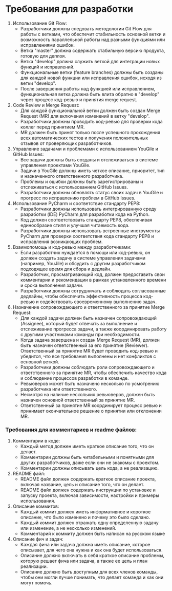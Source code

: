 # Требования для разработки

1. Использование Git Flow:
    - Разработчики должны следовать методологии Git Flow для работы с ветками, что обеспечит стабильность основной ветки и возможность параллельной работы над разными функциями или исправлениями ошибок.
    - Ветка "master" должна содержать стабильную версию продукта, готовую для деплоя.
    - Ветка "develop" должна служить веткой для интеграции новых функций и исправлений.
    - Функциональные ветки (feature branches) должны быть созданы для каждой новой функции или исправления ошибок, исходя из ветки "develop".
    - После завершения работы над функцией или исправлением, функциональная ветка должна быть влита обратно в "develop" через процесс код-ревью и принятия merge request.
2. Code Review и Merge Request:
    - Для каждой функциональной ветки должен быть создан Merge Request (MR) для включения изменений в ветку "develop".
    - Разработчики должны проводить код-ревью для проверки кода коллег перед принятием MR.
    - MR должен быть принят только после успешного прохождения всех автоматических тестов и получения положительных отзывов от проверяющих разработчиков.
3. Управление задачами и проблемами с использованием YouGile и GitHub Issues:
    - Все задачи должны быть созданы и отслеживаться в системе управления проектами YouGile.
    - Задачи в YouGile должны иметь четкое описание, приоритет, тип и назначенного ответственного разработчика.
    - Проблемы и ошибки должны быть зарегистрированы и отслеживаться с использованием GitHub Issues.
    - Разработчики должны обновлять статус своих задач в YouGile и прогресс по исправлению проблем в GitHub Issues.
4. Использование PyCharm и соответствие стандарту PEP8:
    - Разработчики должны использовать интегрированную среду разработки (IDE) PyCharm для разработки кода на Python.
    - Код должен соответствовать стандарту PEP8, обеспечивая единообразие стиля и улучшая читаемость кода.
    - Разработчики должны использовать встроенные инструменты PyCharm для проверки соответствия кода стандарту PEP8 и исправления возникающих проблем.
5. Взаимопомощь и код-ревью между разработчиками:
    - Если разработчик нуждается в помощи или код-ревью, он должен создать задачу в системе управления задачами (например, YouJile) и обсудить с другим разработчиком подходящее время для сбора и дедлайн.
    - Разработчик, просматривающий код, должен предоставить свои комментарии и рекомендации в рамках установленного времени и срока выполнения задачи.
    - Разработчики должны сотрудничать и соблюдать согласованные дедлайны, чтобы обеспечить эффективность процесса код-ревью и содействовать своевременному выполнению задач.
6. Назначение сопровождающего и ответственного за принятие Merge Request:
    - Для каждой задачи должен быть назначен сопровождающий (Assignee), который будет отвечать за выполнение и отслеживание прогресса задачи, а также координировать работу с другими участниками команды при необходимости.
    - Когда задача завершена и создан Merge Request (MR), должен быть назначен ответственный за его принятие (Reviewer). Ответственный за принятие MR будет проводить код-ревью и убедится, что все требования выполнены и нет конфликтов с основной веткой.
    - Разработчики должны соблюдать роли сопровождающего и ответственного за принятие MR, чтобы обеспечить качество кода и соблюдение процессов разработки в команде.
    - Ревьюверов может быть назначено несколько по усмотрению разработчика или ответственного.
    - Несмотря на наличие нескольких ревьюверов, должен быть назначен основной ответственный за принятие MR.
    - Ответственный за принятие MR координирует процесс ревью и принимает окончательное решение о принятии или отклонении MR.

### Tребования для комментариев и readme файлов:

1. Комментарии в коде:
    - Каждый метод должен иметь краткое описание того, что он делает.
    - Комментарии должны быть читабельными и понятными для других разработчиков, даже если они не знакомы с проектом.
    - Комментарии должны описывать цель кода, а не реализацию.
2. README файл:
    - README файл должен содержать краткое описание проекта, включая название, цель и описание того, что он делает.
    - README файл должен содержать инструкции по установке и запуску проекта, включая зависимости, настройки и примеры использования.
3. Описание коммитов:
    - Каждый коммит должен иметь информативное и короткое описание, что было изменено и почему это было сделано.
    - Каждый коммит должен отражать одну определенную задачу или изменение, а не несколько изменений.
    - Комментарий к коммиту должен быть написан на русском языке
4. Описание фич и задач:
    - Каждая фича или задача должна иметь описание, которое описывает, для чего она нужна и как она будет использоваться.
    - Описание должно включать в себя краткое описание проблемы, которую решает фича или задача, а также ее цель и план реализации.
    - Описание должно быть доступным для всех членов команды, чтобы они могли лучше понимать, что делает команда и как они могут помочь.